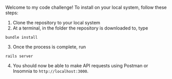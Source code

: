 Welcome to my code challenge!  To install on your local system, follow these steps:

1. Clone the repository to your local system
2. At a terminal, in the folder the repository is downloaded to, type
```
bundle install
```
3. Once the process is complete, run
```
rails server
```
4. You should now be able to make API requests using Postman or Insomnia to `http://localhost:3000`.
